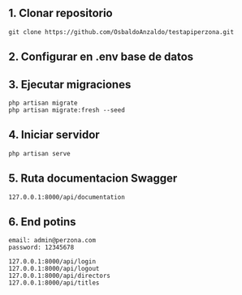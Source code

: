 

## 1. Clonar repositorio
    git clone https://github.com/OsbaldoAnzaldo/testapiperzona.git

## 2. Configurar en .env base de datos
    
## 3. Ejecutar migraciones
    php artisan migrate
    php artisan migrate:fresh --seed

## 4. Iniciar servidor
    php artisan serve
    
## 5. Ruta documentacion Swagger
    127.0.0.1:8000/api/documentation


## 6. End potins
    email: admin@perzona.com
    password: 12345678
    
    127.0.0.1:8000/api/login
    127.0.0.1:8000/api/logout
    127.0.0.1:8000/api/directors
    127.0.0.1:8000/api/titles



